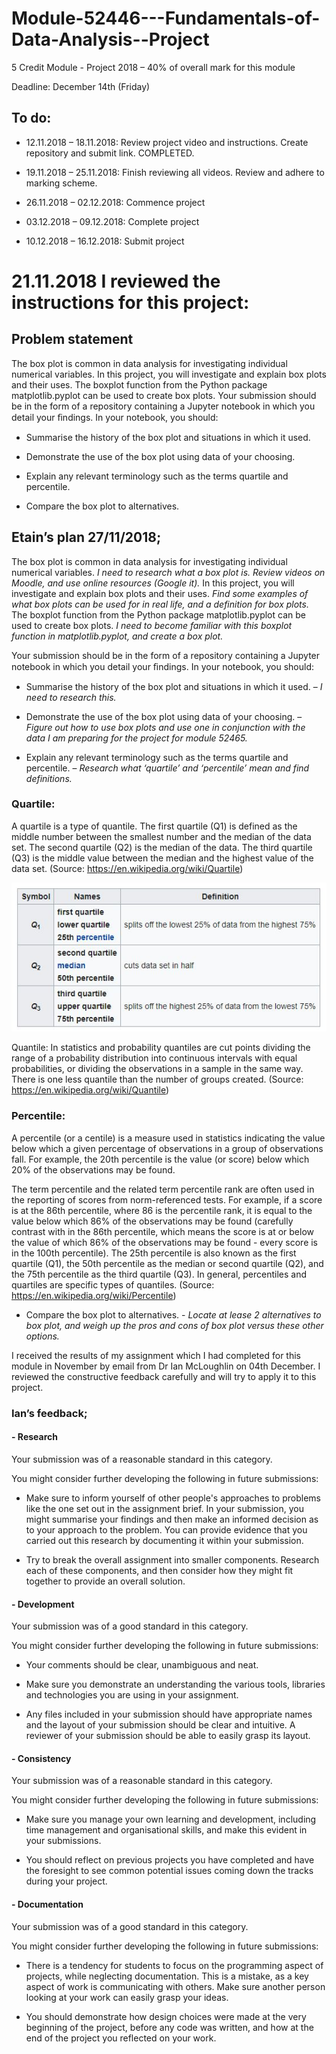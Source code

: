# Module-52446---Fundamentals-of-Data-Analysis--Project
5 Credit Module - Project 2018 – 40% of overall mark for this module 

Deadline: December 14th (Friday)

## To do:
-	12.11.2018 – 18.11.2018: Review project video and instructions. Create repository and submit link. COMPLETED.

-	19.11.2018 – 25.11.2018: Finish reviewing all videos. Review and adhere to marking scheme.

-	26.11.2018 – 02.12.2018: Commence project

-	03.12.2018 – 09.12.2018: Complete project

-	10.12.2018 – 16.12.2018: Submit project

# 21.11.2018 I reviewed the instructions for this project:
## Problem statement 
The box plot is common in data analysis for investigating individual numerical variables. In this project, you will investigate and explain box plots and their uses. The boxplot function from the Python package matplotlib.pyplot can be used to create box plots. Your submission should be in the form of a repository containing a Jupyter notebook in which you detail your ﬁndings. In your notebook, you should: 

- Summarise the history of the box plot and situations in which it used. 

- Demonstrate the use of the box plot using data of your choosing. 

- Explain any relevant terminology such as the terms quartile and percentile. 

- Compare the box plot to alternatives.


## Etain’s plan 27/11/2018;

The box plot is common in data analysis for investigating individual numerical variables. *I need to research what a box plot is. Review videos on Moodle, and use online resources (Google it).* 
In this project, you will investigate and explain box plots and their uses. *Find some examples of what box plots can be used for in real life, and a definition for box plots.* 
The boxplot function from the Python package matplotlib.pyplot can be used to create box plots. *I need to become familiar with this boxplot function in matplotlib.pyplot, and create a box plot.* 

Your submission should be in the form of a repository containing a Jupyter notebook in which you detail your ﬁndings. In your notebook, you should: 

- Summarise the history of the box plot and situations in which it used.  – *I need to research this.*

- Demonstrate the use of the box plot using data of your choosing. – *Figure out how to use box plots and use one in conjunction with the data I am preparing for the project for module 52465.*

- Explain any relevant terminology such as the terms quartile and percentile. – *Research what ‘quartile’ and ‘percentile’ mean and find definitions.*

### Quartile: 
A quartile is a type of quantile. The first quartile (Q1) is defined as the middle number between the smallest number and the median of the data set. The second quartile (Q2) is the median of the data. The third quartile (Q3) is the middle value between the median and the highest value of the data set. (Source: https://en.wikipedia.org/wiki/Quartile) 

![Screenshot](Quartile.JPG)

Quantile: In statistics and probability quantiles are cut points dividing the range of a probability distribution into continuous intervals with equal probabilities, or dividing the observations in a sample in the same way. There is one less quantile than the number of groups created. (Source: https://en.wikipedia.org/wiki/Quantile)

### Percentile: 
A percentile (or a centile) is a measure used in statistics indicating the value below which a given percentage of observations in a group of observations fall. For example, the 20th percentile is the value (or score) below which 20% of the observations may be found.

The term percentile and the related term percentile rank are often used in the reporting of scores from norm-referenced tests. For example, if a score is at the 86th percentile, where 86 is the percentile rank, it is equal to the value below which 86% of the observations may be found (carefully contrast with in the 86th percentile, which means the score is at or below the value of which 86% of the observations may be found - every score is in the 100th percentile). The 25th percentile is also known as the first quartile (Q1), the 50th percentile as the median or second quartile (Q2), and the 75th percentile as the third quartile (Q3). In general, percentiles and quartiles are specific types of quantiles. (Source: https://en.wikipedia.org/wiki/Percentile)

- Compare the box plot to alternatives. - *Locate at lease 2 alternatives to box plot, and weigh up the pros and cons of box plot versus these other options.*

I received the results of my assignment which I had completed for this module in November by email from Dr Ian McLoughlin on 04th December. I reviewed the constructive feedback carefully and will try to apply it to this project.

### Ian’s feedback;

#### -	Research

Your submission was of a reasonable standard in this category.

You might consider further developing the following in future submissions:

- Make sure to inform yourself of other people's approaches to problems like the one set out in the assignment brief. In your submission, you might summarise your findings and then make an informed decision as to your approach to the problem. You can provide evidence that you carried out this research by documenting it within your submission.

- Try to break the overall assignment into smaller components. Research each of these components, and then consider how they might fit together to provide an overall solution.

#### -	Development

Your submission was of a good standard in this category.

You might consider further developing the following in future submissions:

- Your comments should be clear, unambiguous and neat.

- Make sure you demonstrate an understanding the various tools, libraries and technologies you are using in your assignment.

- Any files included in your submission should have appropriate names and the layout of your submission should be clear and intuitive. A reviewer of your submission should be able to easily grasp its layout.

#### -	Consistency

Your submission was of a reasonable standard in this category.

You might consider further developing the following in future submissions:

- Make sure you manage your own learning and development, including time management and organisational skills, and make this evident in your submissions.

- You should reflect on previous projects you have completed and have the foresight to see common potential issues coming down the tracks during your project.

#### -	Documentation

Your submission was of a good standard in this category.

You might consider further developing the following in future submissions:

- There is a tendency for students to focus on the programming aspect of projects, while neglecting documentation. This is a mistake, as a key aspect of work is communicating with others. Make sure another person looking at your work can easily grasp your ideas.

- You should demonstrate how design choices were made at the very beginning of the project, before any code was written, and how at the end of the project you reflected on your work.
